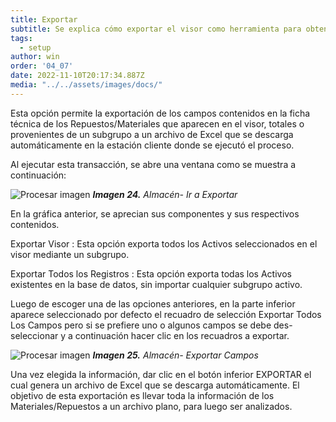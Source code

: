 ```yaml
---
title: Exportar
subtitle: Se explica cómo exportar el visor como herramienta para obtener información en Excel.
tags:
  - setup
author: win
order: '04_07'
date: 2022-11-10T20:17:34.887Z
media: "../../assets/images/docs/"
---
```



Esta opción <span class="mdi mdi-download"></span> permite la exportación de los campos contenidos en la ficha técnica de los Repuestos/Materiales que aparecen en el visor, totales o provenientes de un subgrupo a un archivo de Excel que se descarga automáticamente en la estación cliente donde se ejecutó el proceso.

Al ejecutar esta transacción, se abre una ventana como se muestra a continuación:

![Procesar imagen](../../assets/images/cap04/chp04_img66.png)
_**Imagen 24.** Almacén- Ir a Exportar_

En la gráfica anterior, se aprecian sus componentes y sus respectivos contenidos.

<a class="btn cl-gray bg-white btn-rounded"><span class="mdi mdi-circle cl-blue pr-1"></span><span class="pr-1"> Exportar Visor </span></a>: Esta opción exporta todos los Activos seleccionados en el visor mediante un subgrupo.

<a class="btn cl-gray bg-white btn-rounded"><span class="mdi mdi-circle cl-blue pr-1"></span><span class="pr-1"> Exportar Todos los Registros </span></a>: Esta opción exporta todas los Activos existentes en la base de datos, sin importar cualquier subgrupo activo.

Luego de escoger una de las opciones anteriores, en la parte inferior aparece seleccionado por defecto el recuadro de selección <a class="btn cl-gray"><span class="mdi mdi-checkbox-blank-outline"> Exportar Todos Los Campos </span></a>
 pero si se prefiere uno o algunos campos se debe des-seleccionar y a continuación hacer clic en los recuadros a exportar.

![Procesar imagen](../../assets/images/cap04/chp04_img67.png)
_**Imagen 25.** Almacén- Exportar Campos_

Una vez elegida la información, dar clic en el botón inferior  <a class="btn bg-gray cl-black">EXPORTAR</a> el cual genera un archivo de Excel que se descarga automáticamente. El objetivo de esta exportación es llevar toda la información de los Materiales/Repuestos a un archivo plano, para luego ser analizados.


